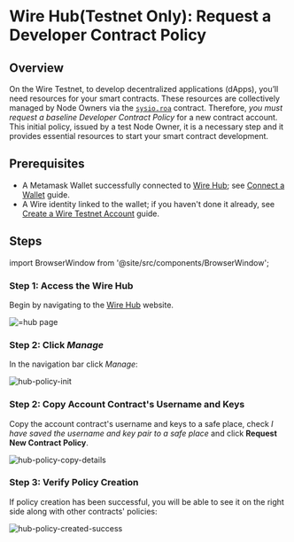 # Wire Hub(Testnet Only): Request a Developer Contract Policy

## Overview

On the Wire Testnet, to develop decentralized applications (dApps), you’ll need resources for your smart contracts. These resources are collectively managed by Node Owners via the [`sysio.roa`](/docs/api-reference/system-contracts/contracts/sysio.roa.md) contract. Therefore, *you must request a baseline Developer Contract Policy* for a new contract account. This initial policy, issued by a test Node Owner, it is a necessary step and it provides essential resources to start your smart contract development.

## Prerequisites

- A Metamask Wallet successfully connected to [Wire Hub](https://hub.wire.foundation); see [Connect a Wallet](./connect-a-wallet.md) guide.
- A Wire identity linked to the wallet; if you haven't done it already, see [Create a Wire Testnet Account](./create-wire-testnet-account.md) guide.

## Steps

import BrowserWindow from '@site/src/components/BrowserWindow';

### Step 1: Access the Wire Hub

Begin by navigating to the [Wire Hub](https://hub.wire.foundation) website.

<BrowserWindow url="https://hub.wire.foundation/">
      <img src="/img/hub.png" alt="=hub page" />

 </BrowserWindow>

### Step 2: Click *Manage*

In the navigation bar click *Manage*:

<BrowserWindow url="https://hub.wire.foundation/explore/node-owner">
      <img src="/img/hub-policy-init.png" alt="hub-policy-init" />

 </BrowserWindow>

### Step 2: Copy Account Contract's Username and Keys

Copy the account contract's username and keys to a safe place, check *I have saved the username and key pair to a safe place* and click **Request New Contract Policy**.

<BrowserWindow url="https://hub.wire.foundation/explore/node-owner">
      <img src="/img/hub-policy-copy-details.png" alt="hub-policy-copy-details" />

 </BrowserWindow>

### Step 3: Verify Policy Creation

If policy creation has been successful, you will be able to see it on the right side along with other contracts' policies:

<BrowserWindow url="https://hub.wire.foundation/explore/node-owner">
      <img src="/img/hub-policy-created-success.png" alt="hub-policy-created-success" />

 </BrowserWindow>
